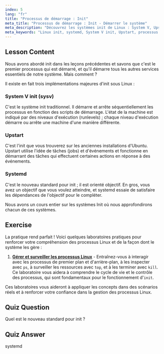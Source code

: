 ```yaml
---
index: 5
lang: "fr"
title: "Processus de démarrage : Init"
meta_title: "Processus de démarrage : Init - Démarrer le système"
meta_description: "Découvrez les systèmes init de Linux : System V, Upstart et systemd. Comprenez leurs rôles dans le processus de démarrage et comment ils gèrent les services. Commencez votre parcours Linux !"
meta_keywords: "Linux init, systemd, System V init, Upstart, processus de démarrage Linux, tutoriel Linux, Linux pour débutants, guide Linux"
---
```


## Lesson Content

Nous avons abordé init dans les leçons précédentes et savons que c'est le premier processus qui est démarré, et qu'il démarre tous les autres services essentiels de notre système. Mais comment ?

Il existe en fait trois implémentations majeures d'init sous Linux :

### System V init (sysv)

C'est le système init traditionnel. Il démarre et arrête séquentiellement les processus en fonction des scripts de démarrage. L'état de la machine est indiqué par des niveaux d'exécution (runlevels) ; chaque niveau d'exécution démarre ou arrête une machine d'une manière différente.

### Upstart

C'est l'init que vous trouverez sur les anciennes installations d'Ubuntu. Upstart utilise l'idée de tâches (jobs) et d'événements et fonctionne en démarrant des tâches qui effectuent certaines actions en réponse à des événements.

### Systemd

C'est le nouveau standard pour init ; il est orienté objectif. En gros, vous avez un objectif que vous voulez atteindre, et systemd essaie de satisfaire les dépendances de l'objectif pour le compléter.

Nous avons un cours entier sur les systèmes Init où nous approfondirons chacun de ces systèmes.

## Exercise

La pratique rend parfait ! Voici quelques laboratoires pratiques pour renforcer votre compréhension des processus Linux et de la façon dont le système les gère :

1. **[Gérer et surveiller les processus Linux](https://labex.io/fr/labs/comptia-manage-and-monitor-linux-processes-590864)** - Entraînez-vous à interagir avec les processus de premier plan et d'arrière-plan, à les inspecter avec `ps`, à surveiller les ressources avec `top`, et à les terminer avec `kill`. Ce laboratoire vous aidera à comprendre le cycle de vie et le contrôle des processus, qui sont fondamentaux pour le fonctionnement d'`init`.

Ces laboratoires vous aideront à appliquer les concepts dans des scénarios réels et à renforcer votre confiance dans la gestion des processus Linux.

## Quiz Question

Quel est le nouveau standard pour init ?

## Quiz Answer

systemd
